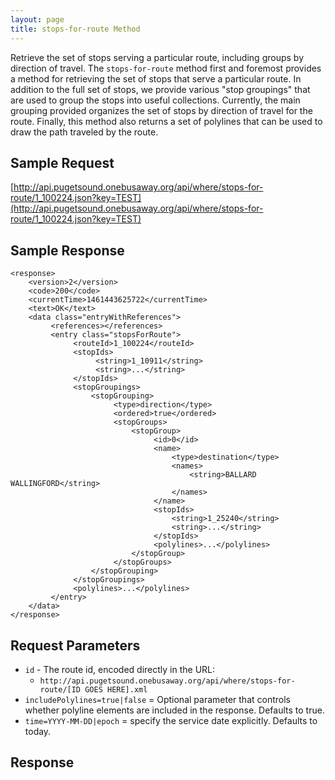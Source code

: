 ```yaml
---
layout: page
title: stops-for-route Method
---
```


Retrieve the set of stops serving a particular route, including groups by direction of travel.  The `stops-for-route` method first and foremost provides a method for retrieving the set of stops that serve a particular route.  In addition to the full set of stops, we provide various "stop groupings" that are used to group the stops into useful collections.  Currently, the main grouping provided organizes the set of stops by direction of travel  for the route.  Finally, this method also returns a set of polylines that can be used to draw the path traveled by the route.

## Sample Request

[http://api.pugetsound.onebusaway.org/api/where/stops-for-route/1_100224.json?key=TEST](http://api.pugetsound.onebusaway.org/api/where/stops-for-route/1_100224.json?key=TEST)

## Sample Response

    <response>
        <version>2</version>
        <code>200</code>
        <currentTime>1461443625722</currentTime>
        <text>OK</text>
        <data class="entryWithReferences">
             <references></references>
             <entry class="stopsForRoute">
                  <routeId>1_100224</routeId>
                  <stopIds>
                       <string>1_10911</string>
                       <string>...</string>
                  </stopIds>
                  <stopGroupings>
                      <stopGrouping>
                           <type>direction</type>
                           <ordered>true</ordered>
                           <stopGroups>
                               <stopGroup>
                                    <id>0</id>
                                    <name>
                                        <type>destination</type>
                                        <names>
                                            <string>BALLARD WALLINGFORD</string>
                                        </names>
                                    </name>
                                    <stopIds>
                                        <string>1_25240</string>
                                        <string>...</string>
                                    </stopIds>
                                    <polylines>...</polylines>
                               </stopGroup>
                           </stopGroups>
                      </stopGrouping>
                  </stopGroupings>
                  <polylines>...</polylines>
             </entry>
        </data>
    </response>

## Request Parameters

* `id` - The route id, encoded directly in the URL:
    * `http://api.pugetsound.onebusaway.org/api/where/stops-for-route/[ID GOES HERE].xml`
* `includePolylines=true|false` = Optional parameter that controls whether polyline elements are included in the response.  Defaults to true.
* `time=YYYY-MM-DD|epoch` = specify the service date explicitly.  Defaults to today.

## Response

